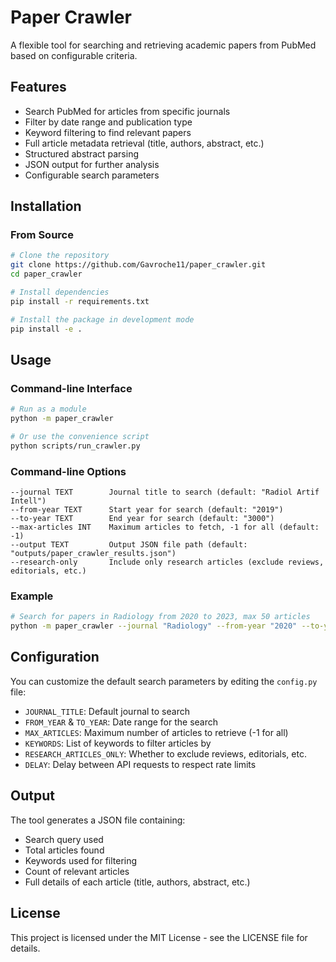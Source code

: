 # Paper Crawler

A flexible tool for searching and retrieving academic papers from PubMed based on configurable criteria.

## Features

- Search PubMed for articles from specific journals
- Filter by date range and publication type
- Keyword filtering to find relevant papers
- Full article metadata retrieval (title, authors, abstract, etc.)
- Structured abstract parsing
- JSON output for further analysis
- Configurable search parameters

## Installation

### From Source

```bash
# Clone the repository
git clone https://github.com/Gavroche11/paper_crawler.git
cd paper_crawler

# Install dependencies
pip install -r requirements.txt

# Install the package in development mode
pip install -e .
```

## Usage

### Command-line Interface

```bash
# Run as a module
python -m paper_crawler

# Or use the convenience script
python scripts/run_crawler.py
```

### Command-line Options

```
--journal TEXT        Journal title to search (default: "Radiol Artif Intell")
--from-year TEXT      Start year for search (default: "2019")
--to-year TEXT        End year for search (default: "3000")
--max-articles INT    Maximum articles to fetch, -1 for all (default: -1)
--output TEXT         Output JSON file path (default: "outputs/paper_crawler_results.json")
--research-only       Include only research articles (exclude reviews, editorials, etc.)
```

### Example

```bash
# Search for papers in Radiology from 2020 to 2023, max 50 articles
python -m paper_crawler --journal "Radiology" --from-year "2020" --to-year "2023" --max-articles 50
```

## Configuration

You can customize the default search parameters by editing the `config.py` file:

- `JOURNAL_TITLE`: Default journal to search
- `FROM_YEAR` & `TO_YEAR`: Date range for the search
- `MAX_ARTICLES`: Maximum number of articles to retrieve (-1 for all)
- `KEYWORDS`: List of keywords to filter articles by
- `RESEARCH_ARTICLES_ONLY`: Whether to exclude reviews, editorials, etc.
- `DELAY`: Delay between API requests to respect rate limits

## Output

The tool generates a JSON file containing:
- Search query used
- Total articles found
- Keywords used for filtering
- Count of relevant articles
- Full details of each article (title, authors, abstract, etc.)

## License

This project is licensed under the MIT License - see the LICENSE file for details.